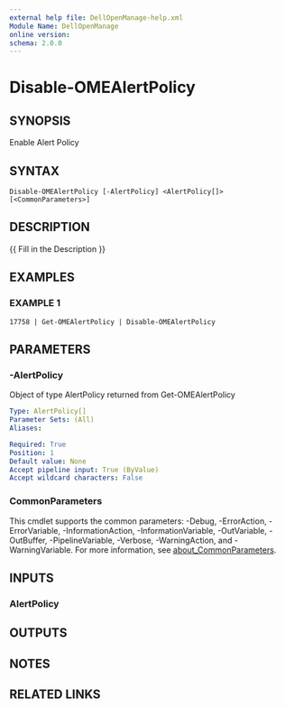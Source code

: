 ```yaml
---
external help file: DellOpenManage-help.xml
Module Name: DellOpenManage
online version:
schema: 2.0.0
---
```


# Disable-OMEAlertPolicy

## SYNOPSIS
Enable Alert Policy

## SYNTAX

```
Disable-OMEAlertPolicy [-AlertPolicy] <AlertPolicy[]> [<CommonParameters>]
```

## DESCRIPTION
{{ Fill in the Description }}

## EXAMPLES

### EXAMPLE 1
```
17758 | Get-OMEAlertPolicy | Disable-OMEAlertPolicy
```

## PARAMETERS

### -AlertPolicy
Object of type AlertPolicy returned from Get-OMEAlertPolicy

```yaml
Type: AlertPolicy[]
Parameter Sets: (All)
Aliases:

Required: True
Position: 1
Default value: None
Accept pipeline input: True (ByValue)
Accept wildcard characters: False
```

### CommonParameters
This cmdlet supports the common parameters: -Debug, -ErrorAction, -ErrorVariable, -InformationAction, -InformationVariable, -OutVariable, -OutBuffer, -PipelineVariable, -Verbose, -WarningAction, and -WarningVariable. For more information, see [about_CommonParameters](http://go.microsoft.com/fwlink/?LinkID=113216).

## INPUTS

### AlertPolicy
## OUTPUTS

## NOTES

## RELATED LINKS
